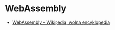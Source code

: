 # WebAssembly

- [WebAssembly – Wikipedia, wolna encyklopedia](https://pl.wikipedia.org/wiki/WebAssembly)
